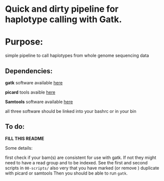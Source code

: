 # Quick and dirty pipeline for haplotype calling with Gatk.

# Purpose:

simple pipeline to call haplotypes from whole genome sequencing data

## Dependencies:

**gatk** software available [here](https://software.broadinstitute.org/gatk/)

**picard** tools avaible [here](https://broadinstitute.github.io/picard/)

**Samtools** software available [here](http://www.htslib.org/)

all three software should be linked into your bashrc or in your bin

## To do:

**FILL THIS README**

Some details:

first check if your bam(s) are consistent for use with gatk. If not they 
might need to have a read group and to be indexed. See the first and 
second scripts in `00-scripts/`
also very that you have marked (or remove ) duplicate with picard or samtools
Then you should be able to run `gatk`.
